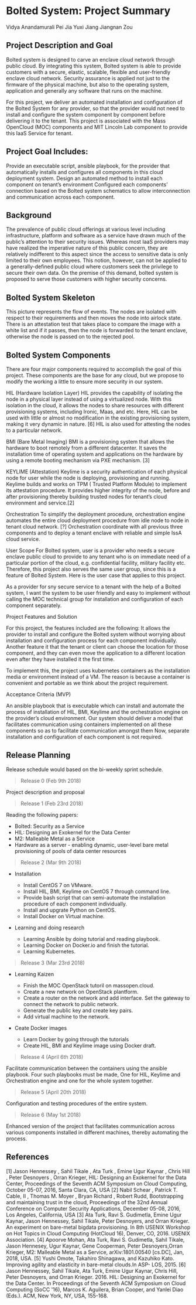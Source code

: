# Bolted System: Project Summary

Vidya Anandamurali
Pei Jia
Yuxi Jiang
Jiangnan Zou

## Project Description and Goal

Bolted system is designed to carve an enclave cloud network through public cloud. By integrating this system, Bolted system is able to provide customers with a secure, elastic, scalable, flexible and user-friendly enclave cloud network. Security assurance is applied not just to the firmware of the physical machine, but also to the operating system, application and generally any software that runs on the machine. 

For this project, we deliver an automated installation and configuration of the Bolted System for any provider, so that the provider would not need to install and configure the system component by component before delivering it to the tenant. This project is associated with the Mass OpenCloud (MOC) components and MIT Lincoln Lab component to provide this IaaS Service for tenant.

## Project Goal Includes:

Provide an executable script, ansible playbook, for the provider that automatically installs and configures all components in this cloud deployment system.
Design an automated method to install each component on tenant’s environment
Configured each components’ connection based on the Bolted system schematics to allow interconnection and communication across each component.

## Background

The prevalence of public cloud offerings at various level including infrastructure, platform and software as a service have drawn much of the public’s attention to their security issues. Whereas most IaaS providers may have realized the imperative nature of this public concern, they are relatively indifferent to this aspect since the access to sensitive data is only limited to their own employees. This notion, however, can not be applied to a generally-defined public cloud where customers seek the privilege to secure their own data. On the premise of this demand, bolted system is proposed to serve those customers with higher security concerns.


## Bolted System Skeleton


This picture represents the flow of events. The nodes are isolated with respect to their requirements and then moves the node into airlock state. There is an attestation test that takes place to compare the image with a white list and if it passes, then the node is forwarded to the tenant enclave, otherwise the node is passed on to the rejected pool.

## Bolted System Components

There are four major components required to accomplish the goal of this project. These components are the base for any cloud, but we propose to modify the working a little to ensure more security in our system.

HIL (Hardware Isolation Layer)
HIL provides the capability of isolating the node in a physical layer instead of using a virtualized node. With this isolation in the cloud, it allows the nodes to share resources with different provisioning systems, including Ironic, Maas, and etc. Here, HIL can be used with little or almost no modification in the existing provisioning system, making it very dynamic in nature. [6] HIL is also used for attesting the nodes to a particular network.

BMI (Bare Metal Imaging)
BMI is a provisioning system that allows the hardware to boot remotely from a different datacenter. It saves the installation time of operating system and applications on the hardware by using a remote booting mechanism via PXE mechanism. [3]

KEYLIME (Attestation)
Keylime is a security authentication of each physical node for user while the node is deploying, provisioning and running. Keylime builds and works on TPM ( Trusted Platform Module)  to implement its attestation procedure. It provides higher integrity of the node, before and after provisioning thereby building trusted nodes for tenant’s cloud environment and service.[2]

Orchestration
To simplify the deployment procedure, orchestration engine automates the entire cloud deployment procedure from idle node to node in tenant cloud network. [?] Orchestration coordinate with all previous three components and to deploy a tenant enclave with reliable and simple IssA cloud service.

User Scope
For Bolted system, user is a provider who needs a secure enclave public cloud to provide to any tenant who is on immediate need of  a particular portion of the cloud, e.g. confidential facility, military facility etc. Therefore, this project also serves the same user group, since this is a feature of Bolted System. Here is the user case that applies to this project. 

As a provider for sny secure service to a tenant with the help of a Bolted system, I want the system to be user friendly and easy to implement without calling the MOC technical group for installation and configuration of each component separately.

Project Features and Solution

For this project, the features included are the following:
It allows the provider to install and configure the Bolted system without worrying about installation and configuration process for each component individually. 
Another feature it that the tenant or client can choose the location for those component, and they can even move the application to a different location even after they have installed it the first time.

To implement this, the project uses kubernetes containers as the installation media or environment instead of a VM. The reason is because a container is convenient and portable as we think about the project requirement. 

Acceptance Criteria (MVP)

An ansible playbook that is executable which can install and automate the process of installation of HIL, BMI, Keylime and the orchestration engine on the provider’s cloud environment. Our system should deliver a model that facilitates communication using containers implemented on all these components so as to facilitate communication amongst them  Now, separate installation and configuration of each component is not required.

## Release Planning
Release schedule would based on the bi-weekly sprint schedule.

> Release 0 (Feb 9th 2018)

Project description and proposal
 
> Release 1 (Feb 23rd 2018)

Reading the following papers:
 - Bolted: Security as a Service
 - HIL: Designing an Exokernel for the Data Center
 - M2: Malleable Metal as a Service
 - Hardware as a server - enabling dynamic, user-level bare metal provisioning of pools of data center resources
 
> Release 2 (Mar 9th 2018)

- Installation
    - Install CentOS 7 on VMware.
    - Install HIL, BMI, Keylime on CentOS 7 through command line.
    - Provide bash script that can semi-automate the installation procedure of each component individually.
    - Install and upgrate Python on CentOS.
    - Install Docker on Virtual machine.

- Learning and doing research
    - Learning Ansible by doing tutorial and reading playbook. 
    - Learning Docker on Docker.io and finish the tutorial. 
    - Learning Kubernetes.

> Release 3 (Mar 23rd 2018)

- Learning Kaizen
    - Finish the MOC OpenStack tutoril on massopen.cloud.
    - Create a new network on OpenStack plantform.
    - Create a router on the network and add interface. Set the gateway to connect the network to public network.
    - Generate the public key and create key pairs.
    - Add virtual machine to the network.

- Ceate Docker images
    - Learn Docker by going through the tutorials
    - Create HIL, BMI and Keylime image using Docker draft.

> Release 4 (April 6th 2018)

Facilitate communication between the containers using the ansible playbook. Four such playbooks must be made, One for HIL, Keylime and Orchestration engine and one for the whole system together.

> Release 5 (April 20th 2018)

Configuration and testing procedures of the entire system.

> Release 6 (May 1st 2018)

Enhanced version of the project that facilitates communication across various components installed in different machines, thereby automating the process.

## References
[1] Jason Hennessey , Sahil Tikale , Ata Turk , Emine Ugur Kaynar , Chris Hill , Peter Desnoyers , Orran Krieger, HIL: Designing an Exokernel for the Data Center, Proceedings of the Seventh ACM Symposium on Cloud Computing, October 05-07, 2016, Santa Clara, CA, USA
[2] Nabil Schear , Patrick T. Cable, II , Thomas M. Moyer , Bryan Richard , Robert Rudd, Bootstrapping and maintaining trust in the cloud, Proceedings of the 32nd Annual Conference on Computer Security Applications, December 05-08, 2016, Los Angeles, California, USA
[3] Ata Turk, Ravi S. Gudimetla, Emine Ugur Kaynar, Jason Hennessey, Sahil Tikale, Peter Desnoyers, and Orran Krieger. An experiment on bare-metal bigdata provisioning. In 8th USENIX Workshop on Hot Topics in Cloud Computing (HotCloud 16), Denver, CO, 2016. USENIX Association.
[4] Apoorve Mohan, Ata Turk, Ravi S. Gudimetla, Sahil Tikale, Jason Hennesey, Ugur Kaynar, Gene Cooperman, Peter Desnoyers,Orran Krieger, M2: Malleable Metal as a Service, arXiv:1801.00540 [cs.DC], Jan, 2018, USA.
[5]  Yushi Omote, Takahiro Shinagawa, and Kazuhiko Kato.  Improving agility and elasticity in bare-metal clouds.In ASP- LOS, 2015.
[6] Jason Hennessey, Sahil Tikale, Ata Turk, Emine Ugur Kaynar, Chris Hill, Peter Desnoyers, and Orran Krieger. 2016. HIL: Designing an Exokernel for the Data Center. In Proceedings of the Seventh ACM Symposium on Cloud Computing (SoCC '16), Marcos K. Aguilera, Brian Cooper, and Yanlei Diao (Eds.). ACM, New York, NY, USA, 155-168. 







